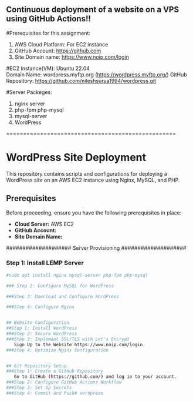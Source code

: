 ## Continuous deployment of a website on a VPS using GitHub Actions!! 

#Prerequisites for this assignment:
1.	AWS Cloud Platform: For EC2 instance
2.	GitHub Account: https://github.com
3.	Site Domain name: https://www.noip.com/login

#EC2 Instance(VM): Ubuntu 22.04  
Domain Name: wordpress.myftp.org (https://wordpress.myftp.org/)
GitHub Repository: https://github.com/nileshsurya1994/wordpress.git


#Server Packeges:
1. nginx server
2. php-fpm php-mysql
3. mysql-server
4. WordPress

==================================================

# WordPress Site Deployment

This repository contains scripts and configurations for deploying a WordPress site on an AWS EC2 instance using Nginx, MySQL, and PHP.

## Prerequisites

Before proceeding, ensure you have the following prerequisites in place:

- **Cloud Server:** AWS EC2
- **GitHub Account:**
- **Site Domain Name:**

#################### Server Provisioning ####################

### Step 1: Install LEMP Server


```bash
#sudo apt install nginx mysql-server php-fpm php-mysql

### Step 2: Configure MySQL for WordPress

###Step 3: Download and Configure WordPress

###Step 4: Configure Nginx


## Website Configuration 
##Step 1: Install WordPress
###Step 2: Secure WordPress
###Step 3: Implement SSL/TLS with Let's Encrypt
   Sign Up to the Website https://www.noip.com/login
###Step 4: Optimize Nginx Configuration


## Git Repository Setup
###Step 1: Create a GitHub Repository
   Go to GitHub (https://github.com/) and log in to your account.
###Step 2: Configure GitHub Actions Workflow
###Step 3: Set Up Secrets
###Step 4: Commit and Push# wordpress
